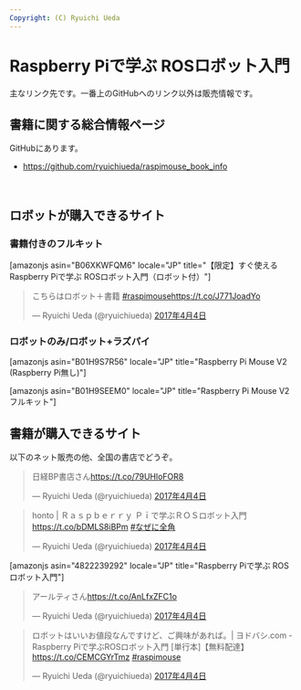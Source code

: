 ```yaml
---
Copyright: (C) Ryuichi Ueda
---
```



# Raspberry Piで学ぶ ROSロボット入門
主なリンク先です。一番上のGitHubへのリンク以外は販売情報です。

<h2>書籍に関する総合情報ページ</h2>
GitHubにあります。
<ul>
 	<li><a href="https://github.com/ryuichiueda/raspimouse_book_info">https://github.com/ryuichiueda/raspimouse_book_info</a></li>
</ul>
&nbsp;



<h2>ロボットが購入できるサイト</h2>

<h3>書籍付きのフルキット</h3>

[amazonjs asin="B06XKWFQM6" locale="JP" title="【限定】すぐ使えるRaspberry Piで学ぶ ROSロボット入門（ロボット付）"]

<blockquote class="twitter-tweet" data-lang="ja"><p lang="ja" dir="ltr">こちらはロボット＋書籍 <a href="https://twitter.com/hashtag/raspimouse?src=hash">#raspimouse</a><a href="https://t.co/J771JoadYo">https://t.co/J771JoadYo</a></p>&mdash; Ryuichi Ueda (@ryuichiueda) <a href="https://twitter.com/ryuichiueda/status/849191973659451393">2017年4月4日</a></blockquote>
<script async src="//platform.twitter.com/widgets.js" charset="utf-8"></script>

<h3>ロボットのみ/ロボット+ラズパイ</h3>

[amazonjs asin="B01H9S7R56" locale="JP" title="Raspberry Pi Mouse V2 (Raspberry Pi無し)"]


[amazonjs asin="B01H9SEEM0" locale="JP" title="Raspberry Pi Mouse V2 フルキット"]


<h2>書籍が購入できるサイト</h2>

以下のネット販売の他、全国の書店でどうぞ。

<blockquote class="twitter-tweet" data-lang="ja"><p lang="ja" dir="ltr">日経BP書店さん<a href="https://t.co/79UHloFOR8">https://t.co/79UHloFOR8</a></p>&mdash; Ryuichi Ueda (@ryuichiueda) <a href="https://twitter.com/ryuichiueda/status/849189287107018752">2017年4月4日</a></blockquote>
<script async src="//platform.twitter.com/widgets.js" charset="utf-8"></script>

<blockquote class="twitter-tweet" data-lang="ja"><p lang="ja" dir="ltr">honto | Ｒａｓｐｂｅｒｒｙ Ｐｉで学ぶＲＯＳロボット入門 <a href="https://t.co/bDMLS8iBPm">https://t.co/bDMLS8iBPm</a> <a href="https://twitter.com/hashtag/%E3%81%AA%E3%81%9C%E3%81%AB%E5%85%A8%E8%A7%92?src=hash">#なぜに全角</a></p>&mdash; Ryuichi Ueda (@ryuichiueda) <a href="https://twitter.com/ryuichiueda/status/849189630461083648">2017年4月4日</a></blockquote>
<script async src="//platform.twitter.com/widgets.js" charset="utf-8"></script>

[amazonjs asin="4822239292" locale="JP" title="Raspberry Piで学ぶ ROSロボット入門"]

<blockquote class="twitter-tweet" data-lang="ja"><p lang="ja" dir="ltr">アールティさん<a href="https://t.co/AnLfxZFC1o">https://t.co/AnLfxZFC1o</a></p>&mdash; Ryuichi Ueda (@ryuichiueda) <a href="https://twitter.com/ryuichiueda/status/849190619499044864">2017年4月4日</a></blockquote>
<script async src="//platform.twitter.com/widgets.js" charset="utf-8"></script>


<blockquote class="twitter-tweet" data-lang="ja"><p lang="ja" dir="ltr">ロボットはいいお値段なんですけど、ご興味があれば。| ヨドバシ.com - Raspberry Piで学ぶROSロボット入門 [単行本]【無料配達】 <a href="https://t.co/CEMCGYrTmz">https://t.co/CEMCGYrTmz</a> <a href="https://twitter.com/hashtag/raspimouse?src=hash">#raspimouse</a></p>&mdash; Ryuichi Ueda (@ryuichiueda) <a href="https://twitter.com/ryuichiueda/status/849133660326330369">2017年4月4日</a></blockquote>
<script async src="//platform.twitter.com/widgets.js" charset="utf-8"></script>
